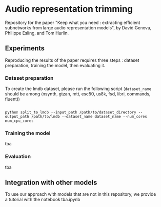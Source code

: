 # Audio representation trimming

Repository for the paper "Keep what you need : extracting efficient subnetworks from large audio representation models", by David Genova, Philippe Esling, and Tom Hurlin.

## Experiments

Reproducing the results of the paper requires three steps : dataset preparation, training the model, then evaluating it.

### Dataset preparation

To create the lmdb dataset, please run the following script (```dataset_name``` should be among (nsynth, gtzan, mtt, esc50, us8k, fsd, libri, commands, fluent))

```shell

python split_to_lmdb --input_path /path/to/dataset_directory --output_path /path/to/lmdb --dataset_name dataset_name --num_cores num_cpu_cores 

```

### Training the model

tba

### Evaluation 

tba

## Integration with other models

To use our approach with models that are not in this repository, we provide a tutorial with the notebook tba.ipynb
